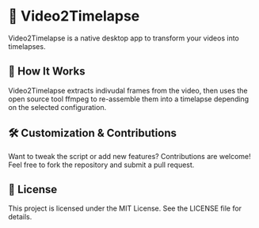 # 🎥 Video2Timelapse

Video2Timelapse is a native desktop app to transform your videos into timelapses.

## 🤖 How It Works

Video2Timelapse extracts indivudal frames from the video, then uses the open source tool ffmpeg to re-assemble them into a timelapse depending on the selected configuration.

## 🛠️ Customization & Contributions

Want to tweak the script or add new features? Contributions are welcome! Feel free to fork the repository and submit a pull request.

## 📜 License

This project is licensed under the MIT License. See the LICENSE file for details.
